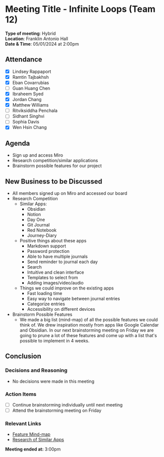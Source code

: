 # Meeting Title - Infinite Loops (Team 12)

**Type of meeting**: Hybrid \
**Location**: Franklin Antonio Hall \
**Date & Time**: 05/01/2024 at 2:00pm

## Attendance

- [x] Lindsey Rappaport
- [x] Ramtin Tajbakhsh
- [x] Eban Covarrubias
- [ ] Guan Huang Chen
- [x] Ibraheem Syed
- [x] Jordan Chang
- [x] Matthew Williams
- [ ] Ritviksiddha Penchala
- [ ] Sidhant Singhvi
- [ ] Sophia Davis
- [x] Wen Hsin Chang

## Agenda

- Sign up and access Miro
- Research competition/similar applications
- Brainstorm possible features for our project

## New Business to be Discussed

- All members signed up on Miro and accessed our board
- Research Competition
  - Similar Apps:
    - Obsidian
    - Notion
    - Day One
    - Git Journal
    - Red Notebook
    - Journey-Diary
  - Positive things about these apps
    - Markdown support
    - Password protection
    - Able to have multiple journals
    - Send reminder to journal each day
    - Search
    - Intuitive and clean interface
    - Templates to select from
    - Adding images/video/audio
  - Things we could improve on the existing apps
    - Fast loading time
    - Easy way to navigate between journal entries
    - Categorize entries
    - Accessibility on different devices
- Brainstorm Possible Features
  - We made a big list (mind-map) of all the possible features we could think of. We drew inspiration mostly from apps like Google Calendar and Obsidian. In our next brainstorming meeting on Friday we are going to prune a lot of these features and come up with a list that's possible to implement in 4 weeks.

## Conclusion

### Decisions and Reasoning

- No decisions were made in this meeting

### Action Items

- [ ] Continue brainstorming individually until next meeting
- [ ] Attend the brainstorming meeting on Friday

### Relevant Links

- [Feature Mind-map](../../specs/brainstorm/050124-feature-mindmap.pdf)
- [Research of Similar Apps](../../specs/brainstorm/050124-competition-research.pdf)

**Meeting ended at:** 3:00pm

